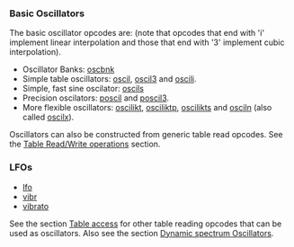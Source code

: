 ### Basic Oscillators
The basic oscillator opcodes are: (note that opcodes that end with 'i' implement linear interpolation and those that end with '3' implement cubic interpolation).

- Oscillator Banks: [oscbnk](../../opcodes/oscbnk)
- Simple table oscillators: [oscil](../../opcodes/oscil), [oscil3](../../opcodes/oscil3) and [oscili](../../opcodes/oscili).
- Simple, fast sine oscilator: [oscils](../../opcodes/oscils)
- Precision oscilators: [poscil](../../opcodes/poscil) and [poscil3](../../opcodes/poscil3).
- More flexible oscillators: [oscilikt](../../opcodes/oscilikt), [osciliktp](../../opcodes/osciliktp), [oscilikts](../../opcodes/oscilikts) and [osciln](../../opcodes/osciln) (also called [oscilx](../../opcodes/oscilx)).

Oscillators can also be constructed from generic table read opcodes. See the [Table Read/Write operations](../../table/readwrit) section.

### LFOs

- [lfo](../../opcodes/lfo)
- [vibr](../../opcodes/vibr)
- [vibrato](../../opcodes/vibrato)

See the section [Table access](../tableacc) for other table reading opcodes that can be used as oscillators. Also see the section [Dynamic spectrum Oscillators](../dynamic).
